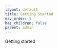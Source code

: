 ```yaml
---
layout: default
title: Getting Started
nav_order: 1
has_children: false
parent: admin
---
```


Getting started

